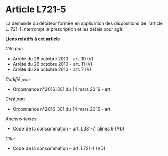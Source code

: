 # Article L721-5

La demande du débiteur formée en application des dispositions de l'article L. 721-1 interrompt la prescription et les délais
pour agir.

**Liens relatifs à cet article**

_Cité par_:

  - Arrêté du 26 octobre 2010 - art. 10 (V)
  - Arrêté du 26 octobre 2010 - art. 11 (V)
  - Arrêté du 26 octobre 2010 - art. 7 (V)

_Codifié par_:

  - Ordonnance n°2016-301 du 14 mars 2016 - art.

_Créé par_:

  - Ordonnance n°2016-301 du 14 mars 2016 - art.

_Anciens textes_:

  - Code de la consommation - art. L331-7, alinéa 9 (Ab)

_Cite_:

  - Code de la consommation - art. L721-1 (VD)
